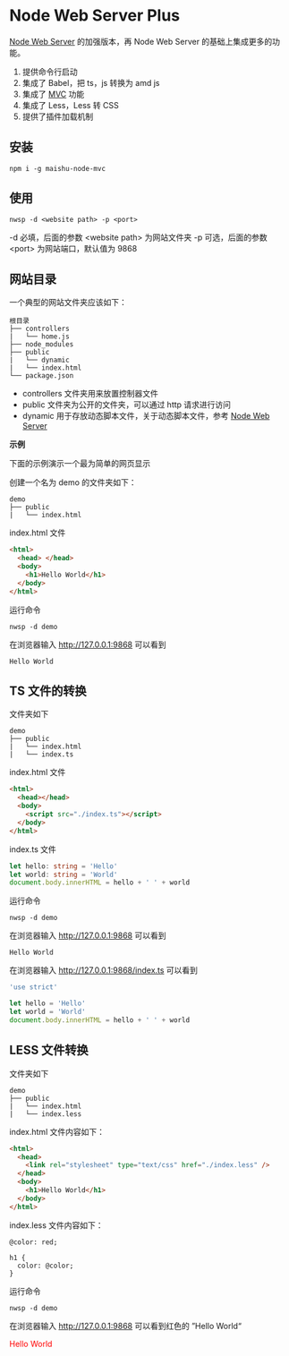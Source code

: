 # Node Web Server Plus

[Node Web Server](https://github.com/ansiboy/node-web-server) 的加强版本，再 Node Web Server 的基础上集成更多的功能。

1. 提供命令行启动
1. 集成了 Babel，把 ts，js 转换为 amd js
1. 集成了 [MVC](https://github.com/ansiboy/node-web-server-mvc) 功能
1. 集成了 Less，Less 转 CSS
1. 提供了插件加载机制

## 安装

```
npm i -g maishu-node-mvc
```

## 使用

```
nwsp -d <website path> -p <port>
```

-d 必填，后面的参数 \<website path\> 为网站文件夹
-p 可选，后面的参数 \<port> 为网站端口，默认值为 9868

## 网站目录

一个典型的网站文件夹应该如下：

```
根目录
├── controllers
|   └── home.js
├── node_modules
├── public
|   └── dynamic
|   └── index.html
└── package.json
```

- controllers 文件夹用来放置控制器文件
- public 文件夹为公开的文件夹，可以通过 http 请求进行访问
- dynamic 用于存放动态脚本文件，关于动态脚本文件，参考 [Node Web Server](<(https://github.com/ansiboy/node-web-server)>)

**示例**

下面的示例演示一个最为简单的网页显示

创建一个名为 demo 的文件夹如下：

```
demo
├── public
|   └── index.html
```

index.html 文件

```html
<html>
  <head> </head>
  <body>
    <h1>Hello World</h1>
  </body>
</html>
```

运行命令

```
nwsp -d demo
```

在浏览器输入 http://127.0.0.1:9868 可以看到

```
Hello World
```

## TS 文件的转换

文件夹如下

```
demo
├── public
|   └── index.html
|   └── index.ts
```

index.html 文件

```html
<html>
  <head></head>
  <body>
    <script src="./index.ts"></script>
  </body>
</html>
```

index.ts 文件

```ts
let hello: string = 'Hello'
let world: string = 'World'
document.body.innerHTML = hello + ' ' + world
```

运行命令

```
nwsp -d demo
```

在浏览器输入 http://127.0.0.1:9868 可以看到

```
Hello World
```

在浏览器输入 http://127.0.0.1:9868/index.ts 可以看到

```js
'use strict'

let hello = 'Hello'
let world = 'World'
document.body.innerHTML = hello + ' ' + world
```

## LESS 文件转换

文件夹如下

```
demo
├── public
|   └── index.html
|   └── index.less
```

index.html 文件内容如下：

```html
<html>
  <head>
    <link rel="stylesheet" type="text/css" href="./index.less" />
  </head>
  <body>
    <h1>Hello World</h1>
  </body>
</html>
```

index.less 文件内容如下：

```less
@color: red;

h1 {
  color: @color;
}
```

运行命令

```
nwsp -d demo
```

在浏览器输入 http://127.0.0.1:9868 可以看到红色的 ”Hello World“

<div style="color:red">Hello World</div>


